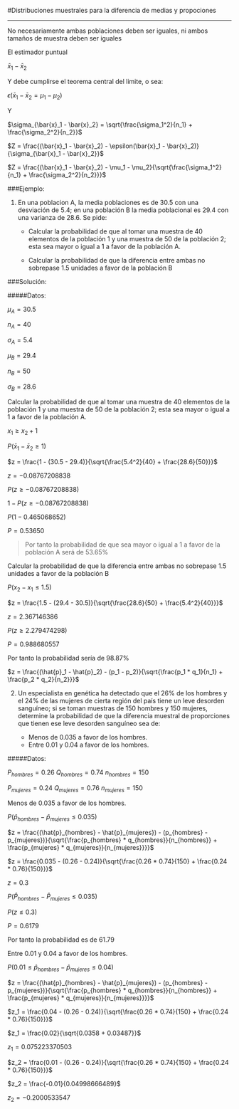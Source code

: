 #Distribuciones muestrales para la diferencia de medias y propociones

---

No necesariamente ambas poblaciones deben ser iguales, ni ambos tamaños de muestra deben ser iguales

El estimador puntual

$\bar{x}_1 - \bar{x}_2$

Y debe cumplirse el teorema central del limite, o sea:

$\epsilon(\bar{x}_1 - \bar{x}_2 = \mu_1 - \mu_2)$

Y

$\sigma_{\bar{x}_1 - \bar{x}_2} = \sqrt{\frac{\sigma_1^2}{n_1} + \frac{\sigma_2^2}{n_2}}$

$Z = \frac{(\bar{x}_1 - \bar{x}_2) - \epsilon(\bar{x}_1 - \bar{x}_2)}{\sigma_{\bar{x}_1 - \bar{x}_2}}$

$Z = \frac{(\bar{x}_1 - \bar{x}_2) - \mu_1 - \mu_2}{\sqrt{\frac{\sigma_1^2}{n_1} + \frac{\sigma_2^2}{n_2}}}$

###Ejemplo:

1. En una poblacion A, la media poblaciones es de $30.5$ con una desviación de $5.4$; en una población B la media poblacional es $29.4$ con una varianza de $28.6$. Se pide:

   - Calcular la probabilidad de que al tomar una muestra de $40$ elementos de la población $1$ y una muestra de $50$ de la población $2$; esta sea mayor o igual a $1$ a favor de la población A.

   - Calcular la probabilidad de que la diferencia entre ambas no sobrepase $1.5$ unidades a favor de la población B

###Solución:

#####Datos:

$\mu_A = 30.5$

$n_A = 40$

$\sigma_A = 5.4$

$\mu_B = 29.4$

$n_B = 50$

$\sigma_B = 28.6$

Calcular la probabilidad de que al tomar una muestra de $40$ elementos de la población $1$ y una muestra de $50$ de la población $2$; esta sea mayor o igual a $1$ a favor de la población A.

$x_1 \geq x_2 + 1$

$P(\bar{x}_1 - \bar{x}_2 \geq 1)$

$z = \frac{1 - (30.5 - 29.4)}{\sqrt{\frac{5.4^2}{40} + \frac{28.6}{50}}}$

$z = -0.08767208838$

$P(z \geq  -0.08767208838)$

$1 - P(z \geq  -0.08767208838)$

$P(1 - 0.465068652)$

$P = 0.53650$

> Por tanto la probabilidad de que sea mayor o igual a $1$ a favor de la población A será de $53.65\%$

Calcular la probabilidad de que la diferencia entre ambas no sobrepase $1.5$ unidades a favor de la población B

$P(x_2 - x_1 \leq 1.5)$

$z = \frac{1.5 - (29.4 - 30.5)}{\sqrt{\frac{28.6}{50} + \frac{5.4^2}{40}}}$

$z = 2.367146386$

$P(z \geq 2.279474298)$

$P = 0.988680557$

Por tanto la probabilidad sería de $98.87\%$

$z = \frac{(\hat{p}_1 - \hat{p}_2) - (p_1 - p_2)}{\sqrt{\frac{p_1 * q_1}{n_1} + \frac{p_2 * q_2}{n_2}}}$

2. Un especialista en genética ha detectado que el $26\%$ de los hombres y el $24\%$ de las mujeres de cierta región del país tiene un leve desorden sanguíneo; si se toman muestras de $150$ hombres y $150$ mujeres, determine la probabilidad de que la diferencia muestral de proporciones que tienen ese leve desorden sanguíneo sea de:

   - Menos de $0.035$ a favor de los hombres.
   - Entre $0.01$ y $0.04$ a favor de los hombres.

#####Datos:

$P_{hombres} = 0.26$
$Q_{hombres} = 0.74$
$n_{hombres} = 150$

$P_{mujeres} = 0.24$
$Q_{mujeres} = 0.76$
$n_{mujeres} = 150$

Menos de $0.035$ a favor de los hombres.

$P(\hat{p}_{hombres} - \hat{p}_{mujeres} \leq 0.035)$

$z = \frac{(\hat{p}_{hombres} - \hat{p}_{mujeres}) - (p_{hombres} - p_{mujeres})}{\sqrt{\frac{p_{hombres} * q_{hombres}}{n_{hombres}} + \frac{p_{mujeres} * q_{mujeres}}{n_{mujeres}}}}$

$z = \frac{0.035 - (0.26 - 0.24)}{\sqrt{\frac{0.26 * 0.74}{150} + \frac{0.24 * 0.76}{150}}}$

$z = 0.3$

$P(\hat{P}_{hombres} - \hat{P}_{mujeres} \leq 0.035)$

$P(z \leq 0.3)$

$P = 0.6179$

Por tanto la probabilidad es de $61.79$

Entre $0.01$ y $0.04$ a favor de los hombres.

$P(0.01 \leq \hat{p}_{hombres} - \hat{p}_{mujeres} \leq 0.04)$

$z = \frac{(\hat{p}_{hombres} - \hat{p}_{mujeres}) - (p_{hombres} - p_{mujeres})}{\sqrt{\frac{p_{hombres} * q_{hombres}}{n_{hombres}} + \frac{p_{mujeres} * q_{mujeres}}{n_{mujeres}}}}$

$z_1 = \frac{0.04 - (0.26 - 0.24)}{\sqrt{\frac{0.26 * 0.74}{150} + \frac{0.24 * 0.76}{150}}}$

$z_1 = \frac{0.02}{\sqrt{0.0358 + 0.03487}}$

$z_1 = 0.075223370503$

$z_2 = \frac{0.01 - (0.26 - 0.24)}{\sqrt{\frac{0.26 * 0.74}{150} + \frac{0.24 * 0.76}{150}}}$

$z_2 = \frac{-0.01}{0.04998666489}$

$z_2 = -0.2000533547$

